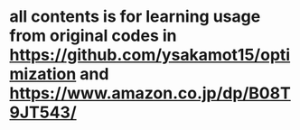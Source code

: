 # all contents is for learning usage from original codes in https://github.com/ysakamot15/optimization and https://www.amazon.co.jp/dp/B08T9JT543/
